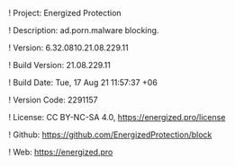 ! Project: Energized Protection

! Description: ad.porn.malware blocking.

! Version: 6.32.0810.21.08.229.11

! Build Version: 21.08.229.11

! Build Date: Tue, 17 Aug 21 11:57:37 +06

! Version Code: 2291157

! License: CC BY-NC-SA 4.0, https://energized.pro/license

! Github: https://github.com/EnergizedProtection/block

! Web: https://energized.pro
